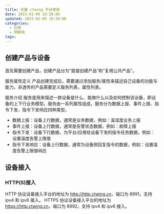 ```yaml
---
title: 天翼 ctwing 平台使用
date: 2023-01-09 10:38:00
updated: 2023-01-09 10:38:00
categories:
  - 应用
  - 物联网
tags:
---
```


## 创建产品与设备

首先需要创建产品，创建产品分为“直接创建产品”和“复用公共产品”。

服务属性定义
产品创建完成后，需要通过添加服务/属性来描述自己设备的功能与能力。非透传的产品需要定义服务列表，属性列表。

服务介绍
服务是用来描述一款设备是什么、能做什么以及如何控制该设备，即设备的上下行业务模型。服务由一系列属性组成，服务分为数据上报、事件上报、指令下发、指令下发响应四种类型。

* 数据上报：设备上行数据，通常是业务数据，例如：温湿度业务上报
* 事件上报：设备上行数据，通常是告警状态数据，例如：故障上报
* 指令下发：设备下行数据，为平台/应用给设备下发的指令任务数据，例如：设置温度告警上限值
* 指令下发响应：设备上行数据，通常为设备侧回复指令的数据，例如：设置温度告警上限值响应

## 设备接入

### HTTP(S)接入

HTTP 协议设备接入平台的地址为 <http://http.ctwing.cn>，端口为 8991。支持 ipv4 和 ipv6 接入。
HTTPS 协议设备接入平台的地址为 <https://http.ctwing.cn>，端口为 8992。支持 ipv4 和 ipv6 接入。
